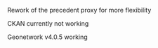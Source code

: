 Rework of the precedent proxy for more flexibility

CKAN currently not working

Geonetwork v4.0.5 working
